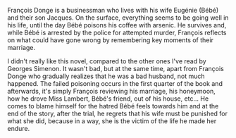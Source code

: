François Donge is a businessman who lives with his wife Eugénie (Bébé) and their son Jacques. On the surface, everything seems to be going well in his life, until the day Bébé poisons his coffee with arsenic. He survives and, while Bébé is arrested by the police for attempted murder, François reflects on what could have gone wrong by remembering key moments of their marriage.

I didn't really like this novel, compared to the other ones I've read by Georges Simenon. It wasn't bad, but at the same time, apart from François Donge who gradually realizes that he was a bad husband, not much happened. The failed poisoning occurs in the first quarter of the book and afterwards, it's simply François reviewing his marriage, his honeymoon, how he drove Miss Lambert, Bébé's friend, out of his house, etc... He comes to blame himself for the hatred Bébé feels towards him and at the end of the story, after the trial, he regrets that his wife must be punished for what she did, because in a way, she is the victim of the life he made her endure.
